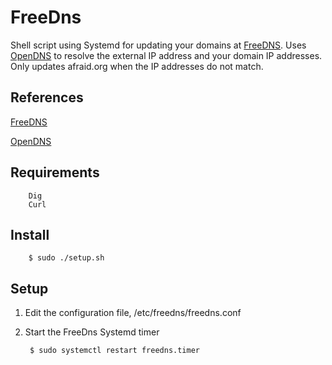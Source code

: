 # FreeDns

Shell script using Systemd for updating your domains at [FreeDNS](http://freedns.afraid.org). Uses [OpenDNS](https://opendns.com/) to resolve the external IP address and your domain IP addresses. Only updates afraid.org when the IP addresses do not match.

## References

[FreeDNS](https://freedns.afraid.org/)

[OpenDNS](https://opendns.com/)


## Requirements
        Dig
        Curl

## Install
        $ sudo ./setup.sh

## Setup
1. Edit the configuration file, /etc/freedns/freedns.conf

2. Start the FreeDns Systemd timer

        $ sudo systemctl restart freedns.timer